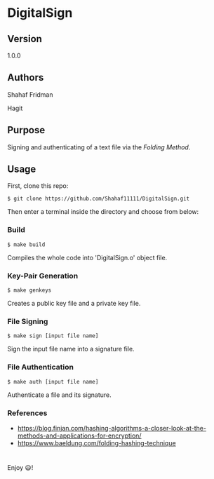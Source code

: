 # DigitalSign

## Version
1.0.0

## Authors

Shahaf Fridman

Hagit 


## Purpose

Signing and authenticating of a text file via the *Folding Method*.

## Usage
First, clone this repo:

```$ git clone https://github.com/Shahaf11111/DigitalSign.git```

Then enter a terminal inside the directory and choose from below:

### Build
```$ make build```

Compiles the whole code into 'DigitalSign.o' object file.

### Key-Pair Generation 
```$ make genkeys```

Creates a public key file and a private key file.

### File Signing 
```$ make sign [input file name]```

Sign the input file name into a signature file.

### File Authentication 
```$ make auth [input file name]```

Authenticate a file and its signature.

### References
- https://blog.finjan.com/hashing-algorithms-a-closer-look-at-the-methods-and-applications-for-encryption/
- https://www.baeldung.com/folding-hashing-technique

#
Enjoy :smiley:!
